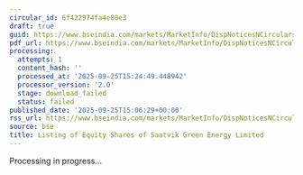 ```yaml
---
circular_id: 6f422974fa4e80e3
draft: true
guid: https://www.bseindia.com/markets/MarketInfo/DispNoticesNCirculars.aspx?Noticeid={B485B1EA-EE13-4C56-9C84-5DF7BCFFCF41}&noticeno=20250925-59&dt=09/25/2025&icount=59&totcount=59&flag=0
pdf_url: https://www.bseindia.com/markets/MarketInfo/DispNoticesNCirculars.aspx?Noticeid={B485B1EA-EE13-4C56-9C84-5DF7BCFFCF41}&noticeno=20250925-59&dt=09/25/2025&icount=59&totcount=59&flag=0
processing:
  attempts: 1
  content_hash: ''
  processed_at: '2025-09-25T15:24:49.448942'
  processor_version: '2.0'
  stage: download_failed
  status: failed
published_date: '2025-09-25T15:06:29+00:00'
rss_url: https://www.bseindia.com/markets/MarketInfo/DispNoticesNCirculars.aspx?Noticeid={B485B1EA-EE13-4C56-9C84-5DF7BCFFCF41}&noticeno=20250925-59&dt=09/25/2025&icount=59&totcount=59&flag=0
source: bse
title: Listing of Equity Shares of Saatvik Green Energy Limited
---
```


Processing in progress...